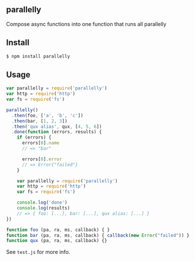 ## parallelly

Compose async functions into one function that runs all parallelly

## Install

```bash
$ npm install parallelly
```

## Usage

```js
var parallelly = require('parallelly')
var http = require('http')
var fs = require('fs')

parallelly()
  .then(foo, ['a', 'b', 'c'])
  .then(bar, [1, 2, 3])
  .then('qux alias', qux, [4, 5, 6])
  .done(function (errors, results) {
    if (errors) {
      errors[0].name
      // => "bar"

      errors[0].error
      // => Error{"failed"}
    }

    var parallelly = require('parallelly')
    var http = require('http')
    var fs = require('fs')

    console.log('done')
    console.log(results)
    // => { foo: [...], bar: [...], qux alias: [...] }
})

function foo (pa, ra, ms, callback) { }
function bar (pa, ra, ms, callback) { callback(new Error("failed")) }
function qux (pa, ra, ms, callback) {}
```

See `test.js` for more info.
